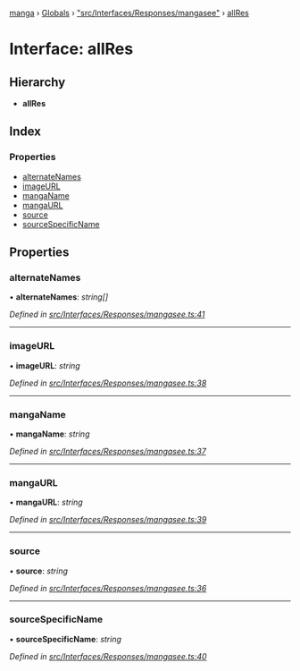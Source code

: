 [manga](../README.md) › [Globals](../globals.md) › ["src/Interfaces/Responses/mangasee"](../modules/_src_interfaces_responses_mangasee_.md) › [allRes](_src_interfaces_responses_mangasee_.allres.md)

# Interface: allRes

## Hierarchy

* **allRes**

## Index

### Properties

* [alternateNames](_src_interfaces_responses_mangasee_.allres.md#alternatenames)
* [imageURL](_src_interfaces_responses_mangasee_.allres.md#imageurl)
* [mangaName](_src_interfaces_responses_mangasee_.allres.md#manganame)
* [mangaURL](_src_interfaces_responses_mangasee_.allres.md#mangaurl)
* [source](_src_interfaces_responses_mangasee_.allres.md#source)
* [sourceSpecificName](_src_interfaces_responses_mangasee_.allres.md#sourcespecificname)

## Properties

###  alternateNames

• **alternateNames**: *string[]*

*Defined in [src/Interfaces/Responses/mangasee.ts:41](https://github.com/tushar1210/manga-node/blob/91f9f49/src/Interfaces/Responses/mangasee.ts#L41)*

___

###  imageURL

• **imageURL**: *string*

*Defined in [src/Interfaces/Responses/mangasee.ts:38](https://github.com/tushar1210/manga-node/blob/91f9f49/src/Interfaces/Responses/mangasee.ts#L38)*

___

###  mangaName

• **mangaName**: *string*

*Defined in [src/Interfaces/Responses/mangasee.ts:37](https://github.com/tushar1210/manga-node/blob/91f9f49/src/Interfaces/Responses/mangasee.ts#L37)*

___

###  mangaURL

• **mangaURL**: *string*

*Defined in [src/Interfaces/Responses/mangasee.ts:39](https://github.com/tushar1210/manga-node/blob/91f9f49/src/Interfaces/Responses/mangasee.ts#L39)*

___

###  source

• **source**: *string*

*Defined in [src/Interfaces/Responses/mangasee.ts:36](https://github.com/tushar1210/manga-node/blob/91f9f49/src/Interfaces/Responses/mangasee.ts#L36)*

___

###  sourceSpecificName

• **sourceSpecificName**: *string*

*Defined in [src/Interfaces/Responses/mangasee.ts:40](https://github.com/tushar1210/manga-node/blob/91f9f49/src/Interfaces/Responses/mangasee.ts#L40)*
